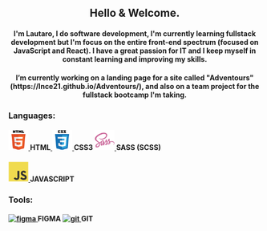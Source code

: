 <h2 align="center">Hello & Welcome.</h2>
<h4 align="center">I'm Lautaro, I do software development, I'm currently learning fullstack development but I'm focus on the entire front-end spectrum (focused on JavaScript and React). I have a great passion for IT and I keep myself in constant learning and improving my skills.</h4>
<h4 align="center">I’m currently working on a landing page for a site called "Adventours" (https://lnce21.github.io/Adventours/), and also on a team project for the fullstack bootcamp I'm taking.</h4>

<h3 align="left">Languages:</h3>
<p align="left">
<h4 align="left"><a href="https://www.w3.org/html/" target="_blank"> <img src="https://raw.githubusercontent.com/devicons/devicon/master/icons/html5/html5-original-wordmark.svg" alt="html5" width="40" height="40"/>  </a>HTML<a href="https://www.w3schools.com/css/" target="_blank"> <img src="https://raw.githubusercontent.com/devicons/devicon/master/icons/css3/css3-original-wordmark.svg" alt="css3" width="40" height="40"/>  </a>CSS3 
<a href="https://sass-lang.com" target="_blank"> <img src="https://raw.githubusercontent.com/devicons/devicon/master/icons/sass/sass-original.svg" alt="sass" width="40" height="40"/>    </a> SASS (SCSS)</h4>
<h4 align="left"><a href="https://developer.mozilla.org/en-US/docs/Web/JavaScript" target="_blank"> <img src="https://raw.githubusercontent.com/devicons/devicon/master/icons/javascript/javascript-original.svg" alt="javascript" width="40" height="40"/>  </a>JAVASCRIPT</h4>
</p>
 
<h3 align="left">Tools:</h3>
<p align="left">
<h4 align="left"><a href="https://www.figma.com/" target="_blank"> <img src="https://www.vectorlogo.zone/logos/figma/figma-icon.svg" alt="figma" width="40" height="40"/>  </a>FIGMA <a href="https://git-scm.com/" target="_blank"> <img src="https://www.vectorlogo.zone/logos/git-scm/git-scm-icon.svg" alt="git" width="40" height="40"/>  </a>GIT</h4>
</p>

